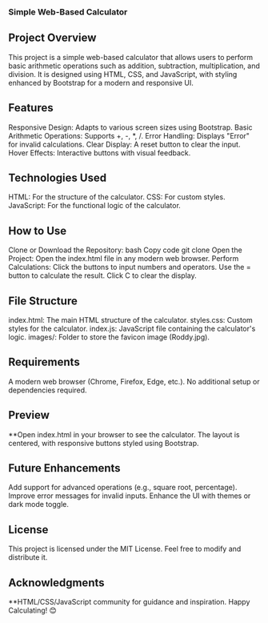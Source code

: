 ### Simple Web-Based Calculator 

## Project Overview
This project is a simple web-based calculator that allows users to perform basic arithmetic operations such as addition, subtraction, multiplication, and division. It is designed using HTML, CSS, and JavaScript, with styling enhanced by Bootstrap for a modern and responsive UI.

## Features
Responsive Design: Adapts to various screen sizes using Bootstrap.
Basic Arithmetic Operations: Supports +, -, *, /.
Error Handling: Displays "Error" for invalid calculations.
Clear Display: A reset button to clear the input.
Hover Effects: Interactive buttons with visual feedback.

## Technologies Used
HTML: For the structure of the calculator.
CSS: For custom styles.
JavaScript: For the functional logic of the calculator.

## How to Use
Clone or Download the Repository:
bash
Copy code
git clone <repository-url>
Open the Project:
Open the index.html file in any modern web browser.
Perform Calculations:
Click the buttons to input numbers and operators.
Use the = button to calculate the result.
Click C to clear the display.

## File Structure
index.html: The main HTML structure of the calculator.
styles.css: Custom styles for the calculator.
index.js: JavaScript file containing the calculator's logic.
images/: Folder to store the favicon image (Roddy.jpg).

## Requirements
A modern web browser (Chrome, Firefox, Edge, etc.).
No additional setup or dependencies required.

## Preview
**Open index.html in your browser to see the calculator. The layout is centered, with responsive buttons styled using Bootstrap.

## Future Enhancements
Add support for advanced operations (e.g., square root, percentage).
Improve error messages for invalid inputs.
Enhance the UI with themes or dark mode toggle.

## License
This project is licensed under the MIT License. Feel free to modify and distribute it.

## Acknowledgments
**HTML/CSS/JavaScript community for guidance and inspiration.
Happy Calculating! 😊
